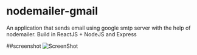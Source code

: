 # nodemailer-gmail
An application that sends email using google smtp server with the help of nodemailer. Build in ReactJS + NodeJS and Express

##screenshot
![ScreenShot](https://raw.github.com/akkySrivastava/nodemailer-gmail/main/frontend/src/img/s.png)
